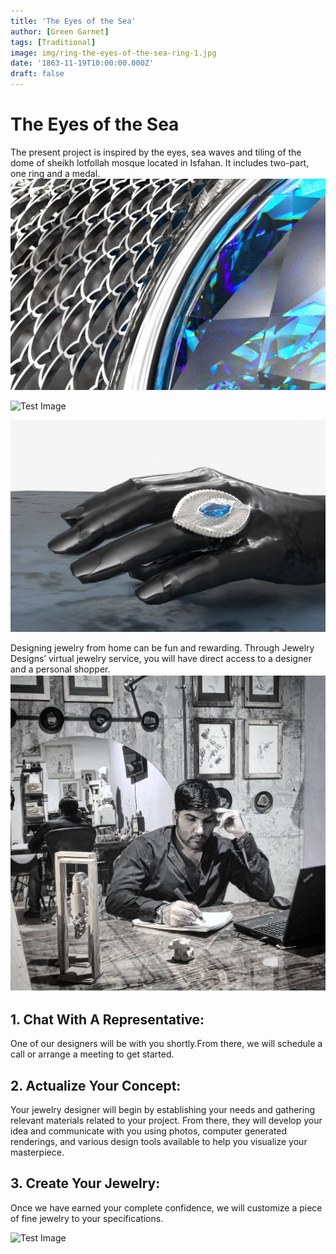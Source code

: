 ```yaml
---
title: 'The Eyes of the Sea'
author: [Green Garnet]
tags: [Traditional]
image: img/ring-the-eyes-of-the-sea-ring-1.jpg
date: '1863-11-19T10:00:00.000Z'
draft: false
---
```

# The Eyes of the Sea
The present project is inspired by the eyes, sea waves and tiling of the dome of sheikh lotfollah mosque located in Isfahan.
It includes two-part, one ring and a medal.
![Test Image](img/the-eyes-of-the-sea-necklace-1.jpg)

![Test Image](img/ring-the-eyes-of-the-sea.jpg.jpg)

![Test Image](img/ring-the-eyes-of-the-sea-hand.jpg)

Designing jewelry from home can be fun and rewarding. Through Jewelry Designs’ virtual jewelry service, you will have direct access to a designer and a personal shopper.
![Test Image](img/aitta.jpg)
## 1. Chat With A Representative:
One of our designers will be with you shortly.From there, we will schedule a call or arrange a meeting to get started.

## 2. Actualize Your Concept:
Your jewelry designer will begin by establishing your needs and gathering relevant materials related to your project. From there, they will develop your idea and communicate with you using photos, computer generated renderings, and various design tools available to help you visualize your masterpiece.

## 3. Create Your Jewelry:
Once we have earned your complete confidence, we will customize a piece of fine jewelry to your specifications.

![Test Image](img/ring-the-eyes-of-the-sea-catalog.jpg)

